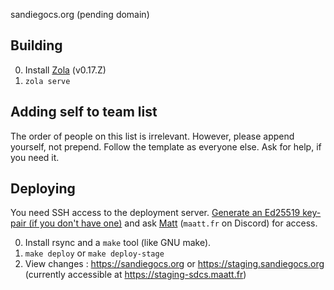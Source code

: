 sandiegocs.org (pending domain)

## Building

0. Install [Zola](https://www.getzola.org) (v0.17.Z)
1. `zola serve`

## Adding self to team list
The order of people on this list is irrelevant. However, please append yourself, not prepend. Follow the template as everyone else. Ask for help, if you need it.

## Deploying
You need SSH access to the deployment server. [Generate an Ed25519 key-pair (if you don't have one)](https://docs.github.com/en/authentication/connecting-to-github-with-ssh/generating-a-new-ssh-key-and-adding-it-to-the-ssh-agent) and ask [Matt](https://maatt.fr/contact) (`maatt.fr` on Discord) for access.

0. Install rsync and a `make` tool (like GNU make).
1. `make deploy` or `make deploy-stage`
2. View changes : https://sandiegocs.org or https://staging.sandiegocs.org (currently accessible at https://staging-sdcs.maatt.fr)
